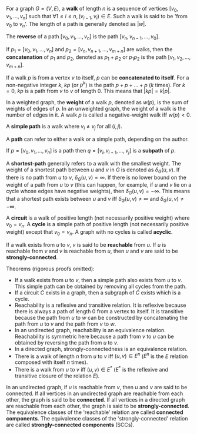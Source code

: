 For a graph $G = (V, E)$, a **walk** of length $n$ is a sequence of vertices $[v_0, v_1, \ldots, v_n]$
such that $\forall 1 \le i \le n, (v_{i-1}, v_i) \in E$.
Such a walk is said to be 'from $v_0$ to $v_n$'.
The length of a path is generally denoted as $|w|$.

The **reverse** of a path $[v_0, v_1, \ldots, v_n]$ is the path $[v_n, v_{n-1}, \ldots, v_0]$.

If $p_1 = [v_0, v_1, \ldots, v_n]$ and $p_2 = [v_n, v_{n+1}, \ldots, v_{m+n}]$ are walks,
then the **concatenation** of $p_1$ and $p_2$, denoted as $p_1 + p_2$ or $p_1p_2$ is the path
$[v_1, v_2, \ldots, v_{m+n}]$.

If a walk $p$ is from a vertex $v$ to itself, $p$ can be **concatenated to itself**.
For a non-negative integer $k$, $kp$ (or $p^k$) is the path $p + p + \ldots + p$ ($k$ times).
For $k=0$, $kp$ is a path from $v$ to $v$ of length 0.
This means that $|kp| = k|p|$.

In a weighted graph, the **weight** of a walk $p$, denoted as $w(p)$,
is the sum of weights of edges of $p$.
In an unweighted graph, the weight of a walk is the number of edges in it.
A walk $p$ is called a negative-weight walk iff $w(p) < 0$.

A **simple path** is a walk where $v_i \neq v_j$ for all $(i, j)$.

A **path** can refer to either a walk or a simple path, depending on the author.

If $p = [v_0, v_1, \ldots, v_n]$ is a path then
$q = [v_i, v_{i+1}, \ldots, v_{j}]$ is a **subpath** of $p$.

A **shortest-path** generally refers to a walk with the smallest weight.
The weight of a shortest path between $u$ and $v$ in $G$ is denoted as $\delta_G(u, v)$.
If there is no path from $u$ to $v$, $\delta_G(u, v) = \infty$.
If there is no lower bound on the weight of a path from $u$ to $v$
(this can happen, for example, if $u$ and $v$ lie on a cycle whose edges have negative weights),
then $\delta_G(u, v) = -\infty$.
This means that a shortest path exists between $u$ and $v$
iff $\delta_G(u, v) \neq \infty$ and $\delta_G(u, v) \neq -\infty$.

A **circuit** is a walk of positive length (not necessarily positive weight) where $v_0 = v_n$.
A **cycle** is a simple path of positive length (not necessarily positive weight) except that $v_0 = v_n$.
A graph with no cycles is called **acyclic**.

If a walk exists from $u$ to $v$, $v$ is said to be **reachable** from $u$.
If $u$ is reachable from $v$ and $v$ is reachable from $u$,
then $u$ and $v$ are said to be **strongly-connected**.

Theorems (rigorous proofs omitted):

* If a walk exists from $u$ to $v$, then a simple path also exists from $u$ to $v$.
This simple path can be obtained by removing all cycles from the path.
* If a circuit $C$ exists in a graph, then a subgraph of $C$ exists which is a cycle.
* Reachability is a reflexive and transitive relation.
It is reflexive because there is always a path of length 0 from a vertex to itself.
It is transitive because the path from $u$ to $w$ can be constructed by concatenating
the path from $u$ to $v$ and the path from $v$ to $w$.
* In an undirected graph, reachability is an equivalence relation.
Reachability is symmetric here because a path from $v$ to $u$
can be obtained by reversing the path from $u$ to $v$.
* In a directed graph, strongly-connectedness is an equivalence relation.
* There is a walk of length $n$ from $u$ to $v$ iff $(u, v) \in E^n$
($E^n$ is the $E$ relation composed with itself $n$ times).
* There is a walk from $u$ to $v$ iff $(u, v) \in E^*$
($E^*$ is the reflexive and transitive closure of the relation $E$).

In an undirected graph, if $u$ is reachable from $v$, then $u$ and $v$ are said to be connected.
If all vertices in an undirected graph are reachable from each other, the graph is said to be **connected**.
If all vertices in a directed graph are reachable from each other, the graph is said to be **strongly-connected**.
The equivalence classes of the 'reachable' relation are called **connected components**.
The equivalence classes of the 'strongly-connected' relation are called **strongly-connected components** (SCCs).
